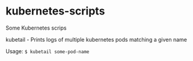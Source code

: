 # kubernetes-scripts

Some Kubernetes scrips

kubetail - Prints logs of multiple kubernetes pods matching a given name 

Usage: `$ kubetail some-pod-name`
